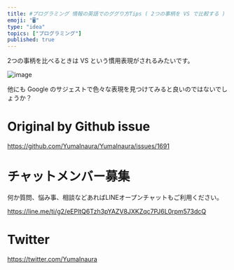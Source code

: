 ```yaml
---
title: #プログラミング 情報の英語でのググり方Tips ( 2つの事柄を VS で比較する )
emoji: "🖥"
type: "idea"
topics: ["プログラミング"]
published: true
---
```


2つの事柄を比べるときは VS という慣用表現がされるみたいです。

![image](https://user-images.githubusercontent.com/13635059/57272200-b5aaff80-70cd-11e9-89da-a5f1e8d61736.png)

他にも Google のサジェストで色々な表現を見つけてみると良いのではないでしょうか？

# Original by Github issue

https://github.com/YumaInaura/YumaInaura/issues/1691








<!-- Update From Qiita API -->

# チャットメンバー募集


何か質問、悩み事、相談などあればLINEオープンチャットもご利用ください。

https://line.me/ti/g2/eEPltQ6Tzh3pYAZV8JXKZqc7PJ6L0rpm573dcQ





# Twitter


https://twitter.com/YumaInaura


<!-- Update From Qiita API -->


